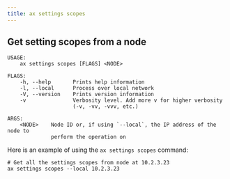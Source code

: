 ```yaml
---
title: ax settings scopes
---
```


## Get setting scopes from a node

```text
USAGE:
    ax settings scopes [FLAGS] <NODE>

FLAGS:
    -h, --help       Prints help information
    -l, --local      Process over local network
    -V, --version    Prints version information
    -v               Verbosity level. Add more v for higher verbosity
                     (-v, -vv, -vvv, etc.)

ARGS:
    <NODE>    Node ID or, if using `--local`, the IP address of the node to
              perform the operation on
```

Here is an example of using the `ax settings scopes` command:

```text
# Get all the settings scopes from node at 10.2.3.23
ax settings scopes --local 10.2.3.23
```
